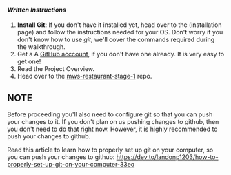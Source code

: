 #### _Written Instructions_

1. **Install Git**: If you don't have it installed yet, head over to the (installation page) and follow the instructions needed for your OS. Don't worry if you don't know how to use *git*, we'll cover the commands required during the walkthrough.
2. Get a A [GitHub acccount](https://github.com/), if you don't have one already. It is very easy to get one!
3. Read the Project Overview.
4. Head over to the [mws-restaurant-stage-1](https://github.com/udacity/mws-restaurant-stage-1) repo.

## NOTE

Before proceeding you'll also need to configure git so that you can push your changes to it. If you don't plan on us pushing changes to github, then you don't need to do that right now.  However, it is highly recommended to push your changes to github.

Read this article to learn how to properly set up git on your computer, so you can push your changes to github: https://dev.to/landonp1203/how-to-properly-set-up-git-on-your-computer-33eo

